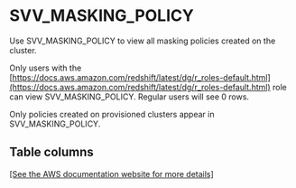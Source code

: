 # SVV\_MASKING\_POLICY<a name="r_SVV_MASKING_POLICY"></a>

Use SVV\_MASKING\_POLICY to view all masking policies created on the cluster\.

Only users with the [https://docs.aws.amazon.com/redshift/latest/dg/r_roles-default.html](https://docs.aws.amazon.com/redshift/latest/dg/r_roles-default.html) role can view SVV\_MASKING\_POLICY\. Regular users will see 0 rows\.

Only policies created on provisioned clusters appear in SVV\_MASKING\_POLICY\.

## Table columns<a name="r_SVV_MASKING_POLICY-table-columns"></a>

[\[See the AWS documentation website for more details\]](http://docs.aws.amazon.com/redshift/latest/dg/r_SVV_MASKING_POLICY.html)